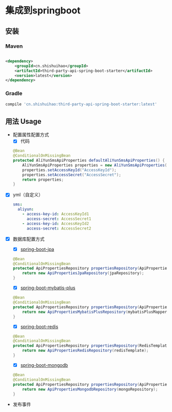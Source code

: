 # 集成到springboot

## 安装

### Maven

```xml

<dependency>
    <groupId>cn.shishuihao</groupId>
    <artifactId>third-party-api-spring-boot-starter</artifactId>
    <version>latest</version>
</dependency>
```

### Gradle

``` groovy
compile 'cn.shishuihao:third-party-api-spring-boot-starter:latest'
```

## 用法 Usage

-   配置属性配置方式
    -   [x] 代码

    ```java
    @Bean
    @ConditionalOnMissingBean
    protected AliYunSmsApiProperties defaultAliYunSmsApiProperties() {
        AliYunSmsApiProperties properties = new AliYunSmsApiProperties();
        properties.setAccessKeyId("AccessKeyId");
        properties.setAccessSecret("AccessSecret");
        return properties;
    }
    ```
  
-   [x] yml（自定义）

    ```yml
    sms:
      aliyun:
        - access-key-id: AccessKeyId1
          access-secret: AccessSecret1
        - access-key-id: AccessKeyId2
          access-secret: AccessSecret2
    ```

-   [x] 数据库配置方式
    -   [x] [spring-boot-jpa](/third-party-api-spring-boot-jpa)

    ```java
    @Bean
    @ConditionalOnMissingBean
    protected ApiPropertiesRepository propertiesRepository(ApiPropertiesEntityJpaRepository jpaRepository) {
        return new ApiPropertiesJpaRepository(jpaRepository);
    }
    ```

    -   [x] [spring-boot-mybatis-plus](/third-party-api-spring-boot-mybatis-plus)

    ```java
    @Bean
    @ConditionalOnMissingBean
    protected ApiPropertiesRepository propertiesRepository(ApiPropertiesEntityMybatisPlusMapper mybatisPlusMapper) {
        return new ApiPropertiesMybatisPlusRepository(mybatisPlusMapper);
    }
    ```

    -   [x] [spring-boot-redis](/third-party-api-spring-boot-redis)

    ```java
    @Bean
    @ConditionalOnMissingBean
    protected ApiPropertiesRepository propertiesRepository(RedisTemplate<String, ApiProperties> redisTemplate) {
        return new ApiPropertiesRedisRepository(redisTemplate);
    }
    ```

    -   [x] [spring-boot-mongodb](/third-party-api-spring-boot-mongodb)

    ```java
    @Bean
    @ConditionalOnMissingBean
    protected ApiPropertiesRepository propertiesRepository(ApiPropertiesDocumentMongoRepository mongoRepository) {
        return new ApiPropertiesMongodbRepository(mongoRepository);
    }
    ```

-   发布事件
